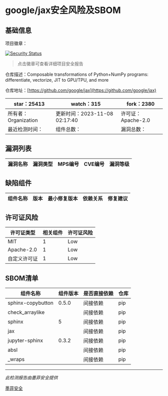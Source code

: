 # google/jax安全风险及SBOM

## 基础信息

项目徽章：

[![Security Status](https://www.murphysec.com/platform3/v31/badge/1721960664608055296.svg)](https://www.murphysec.com/console/report/1692964648491307008/1721960664608055296)

> 点击徽章可查看详细项目安全报告

仓库描述：Composable transformations of Python+NumPy programs: differentiate, vectorize, JIT to GPU/TPU, and more

仓库地址：[https://github.com/google/jax](https://github.com/google/jax)

| star：25413 | watch：315 | fork：2380 |
| ----------- | -------------- | ------------ |
| 所有者：Organization | 更新时间：2023-11-08 02:17:40 | 许可证：Apache-2.0 |
| 最近检测时间： | 组件总数： | 漏洞总数： |




## 漏洞列表

| 漏洞名称 | 漏洞类型 | MPS编号 | CVE编号 | 漏洞等级 |
| ------- | ------ | ------- | ------ | ----- |





## 缺陷组件

| 组件名称 | 版本 | 最小修复版本 | 依赖关系 | 修复建议 |
| -------- | ---- | ------------ | -------- | -------- |





## 许可证风险

| 许可证类型 | 相关组件 | 许可证风险 |
| ---------- | -------- | ---------- |
|MIT|1|Low|
|Apache-2.0|1|Low|
|自定义许可证|1|Low|




## SBOM清单

| 组件名称 | 组件版本 | 是否直接依赖 | 仓库 |
| -------- | -------- | ------------ | ---- |
|sphinx-copybutton|0.5.0|间接依赖|pip|
|check_arraylike||间接依赖|pip|
|sphinx|5|间接依赖|pip|
|jax||间接依赖|pip|
|jupyter-sphinx|0.3.2|间接依赖|pip|
|absl||间接依赖|pip|
|_wraps||间接依赖|pip|


------

*此检测报告由墨菲安全提供*

[墨菲安全](www.murphysec.com)